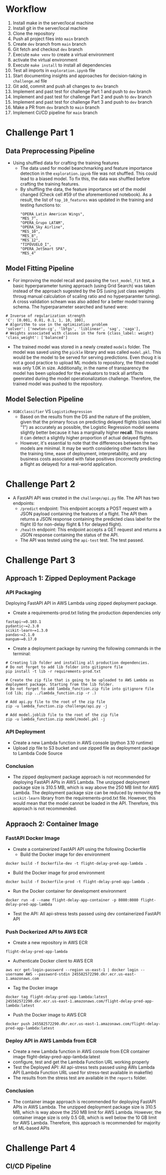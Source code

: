 
# Workflow
1. Install make in the server/local machine
2. Install git in the server/local machine
3. Clone the repository
4. Push all project files into `main` branch
5. Create `dev` branch from `main` branch
6. Git fetch and checkout `dev` branch
7. Execute `make venv` to create a virtual environment
8. activate the virtual environment
9. Execute `make install` to install all dependencies
10. Test all imports in `exploration.ipynb` file
11. Start documenting insights and approaches for decision-taking in `challenge.md` file
12. Git add, commit and push all changes to `dev` branch
13. Implement and past test for challenge Part 1 and push to `dev` branch
14. Implement and past test for challenge Part 2 and push to `dev` branch
15. Implement and past test for challenge Part 3 and push to `dev` branch
16. Make a PR from `dev` branch to `main` branch
17. Implement Ci/CD pipeline for `main` branch

# Challenge Part 1
## Data Preprocessing Pipeline
* Using shuffled data for crafting the training features
  * The data used for model beanchmarking and feature importance detection in the `exploration.ipynb` file was not shuffled. This could lead to a biased model. To fix this, the data was shuffled before crafting the training features.
  * By shuffling the data, the feature importance set of the model changed (Check cell #59 of the aforementioned notebook). As a result, the list of `top_10_features` was updated in the training and testing functions to:
    ```
    "OPERA_Latin American Wings", 
    "MES_7",
    "OPERA_Grupo LATAM",
    "OPERA_Sky Airline",
    "MES_10",
    "MES_8",
    "MES_12",
    "TIPOVUELO_I",
    "OPERA_JetSmart SPA",
    "MES_4"
    ```

## Model Fitting Pipeline
* For improving the model recall and passing the `test_model_fit` test, a basic hyperparameter tuning approach (using Grid Search) was taken instead of the approach sugested by the DS (using just class weights throug manual calculation of scaling ratio and no hyperparamter tuning). A cross validation scheam was also added for a better model training schema. The hyperparameter searched and tuned were:
```
# Inverse of regularization strength
'C': [0.001, 0.01, 0.1, 1, 10, 100],
# Algorithm to use in the optimization problem
'solver': ['newton-cg', 'lbfgs', 'liblinear', 'sag', 'saga'],
# Weights associated with classes in the form {class_label: weight}
'class_weight': ['balanced'] 
```
* The trained model was stored in a newly created `models` folder. The model was saved using the `pickle` library and was called `model.pkl`. This would be the model to be served for serving predictions. Even thoug it is not a good practice to upload ML models to repository, the fitted model was only 1.0K in size. Additionally, in the name of transparency the model has been uploaded for the evaluators to track all artifacts geenrated during the model operationalization challenge. Therefore, the trained model was pushed to the repository.

## Model Selection Pipeline
* `XGBCclassifier` VS `LogisticRegression`
  * Based on the results from the DS and the nature of the problem, given that the primary focus on predicting delayed flights (class label "1") as accurately as possible, the Logistic Regression model seems slightly better because it has a marginally higher __recall__. This means it can detect a slightly higher proportion of actual delayed flights.
  * However, it's essential to note that the differences between the two models are minimal. It may be worth considering other factors like the training time, ease of deployment, interpretability, and any business costs associated with false positives (incorrectly predicting a flight as delayed) for a real-world application.

# Challenge Part 2
* A FastAPI API was created in the `challenge/api.py` file. The API has two endpoints:
  * `/predict` endpoint: This endpoint accepts a POST request with a JSON payload containing the features of a flight. The API then returns a JSON response containing the predicted class label for the flight (0 for non-delay flight & 1 for delayed flight).
  * `/health` endpoint: This endpoint accepts a GET request and returns a JSON response containing the status of the API.
  * The API was tested using the `api-test` test. The test passed.
  
# Challenge Part 3

## Approach 1: Zipped Deployment Package
### API Packaging
Deploying FastAPI API in AWS Lambda using zipped deployment package.
* Create a requirements-prod.txt listing the production dependencies only
```
fastapi~=0.103.1
pydantic~=2.3.0
scikit-learn~=1.3.0
pandas~=2.1.0
mangum~=0.17.0
```
* Create a deployment package by running the following commands in the terminal:
```
# Creating lib folder and installing all production dependencies. 
# Do not forget to add lib folder into gitignore file
pip install -t lib -r requirements-prod.txt

# Create the zip file that is going to be uploaded to AWS Lambda as deployment package. Starting from the lib folder.
# Do not forget to add lambda_function.zip file into gitignore file
(cd lib; zip ../lambda_function.zip -r .)

# Add api.py file to the root of the zip file
zip -u lambda_function.zip challenge/api.py -j

# Add model.joblib file to the root of the zip file
zip -u lambda_function.zip model/model.pkl -j
```
### API Deployment
* Create a new Lambda function in AWS console (python 3.10 runtime)
* Upload zip file to S3 bucket and use zipped file as deployment package to Lambda Code Source

### Conclusion
* The zipped deployment package approach is not recommended for deploying FastAPI APIs in AWS Lambda. The unzipped deployment package size is 310.5 MB, which is way above the 250 MB limit for AWS Lambda. The deployment package size can be reduced by removing the `scikit-learn` library from the requirements-prod.txt file. However, this would mean that the model cannot be loaded in the API. Therefore, this approach is not recommended.

## Appraoch 2: Container Image
### FastAPI Docker Image
* Create a containerized FastAPI API using the following Dockerfile
  * Build the Docker image for dev environment
```
docker build -f Dockerfile-dev -t flight-delay-pred-app-lambda .
```
  * Build the Docker image for prod environment
```
docker build -f Dockerfile-prod -t flight-delay-pred-app-lambda .
```
* Run the Docker container for development environment
```
docker run -d --name flight-delay-app-container -p 8080:8080 flight-delay-pred-app-lambda
```
* Test the API: All api-stress tests passed using dev containerized FastAPI API

### Push Dockerized API to AWS ECR
* Create a new repository in AWS ECR
```
flight-delay-pred-app-lambda
```
* Authenticate Docker client to AWS ECR
```
aws ecr get-login-password --region us-east-1 | docker login --username AWS --password-stdin 245582572290.dkr.ecr.us-east-1.amazonaws.com
```
* Tag the Docker image
```
docker tag flight-delay-pred-app-lambda:latest 245582572290.dkr.ecr.us-east-1.amazonaws.com/flight-delay-pred-app-lambda:latest
```
* Push the Docker image to AWS ECR
```
docker push 245582572290.dkr.ecr.us-east-1.amazonaws.com/flight-delay-pred-app-lambda:latest
```
### Deploy API in AWS Lambda from ECR
* Create a new Lambda function in AWS console from ECR container image flight-delay-pred-app-lambda:latest
* configure, test and get the Lambda Function URL working properly
* Test the Deployed API: All api-stress tests passed using AWs Lambda API (Lambda Function URL used for stress-test available in makefile)
* The results from the stress test are available in the `reports` folder.
### Conclusion
* The container image approach is recommended for deploying FastAPI APIs in AWS Lambda. The unzipped deployment package size is 310.5 MB, which is way above the 250 MB limit for AWS Lambda. However, the container image size is only 0.5 GB, which is well below the 10 GB limit for AWS Lambda. Therefore, this approach is recommended for majority of ML-based APIs

# Challenge Part 4
## CI/CD Pipeline

